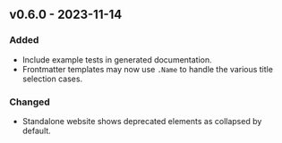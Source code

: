 ## v0.6.0 - 2023-11-14
### Added
- Include example tests in generated documentation.
- Frontmatter templates may now use `.Name` to handle the various title selection cases.
### Changed
- Standalone website shows deprecated elements as collapsed by default.

